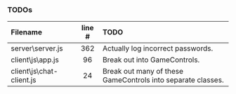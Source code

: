 ### TODOs
| Filename | line # | TODO
|:------|:------:|:------
| server\server.js | 362 | Actually log incorrect passwords.
| client\js\app.js | 96 | Break out into GameControls.
| client\js\chat-client.js | 24 | Break out many of these GameControls into separate classes.